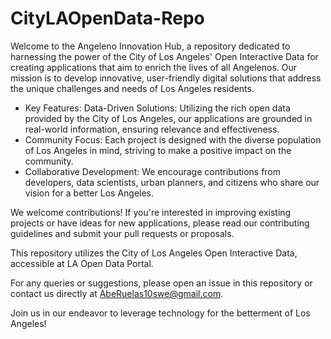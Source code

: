 # CityLAOpenData-Repo
Welcome to the Angeleno Innovation Hub, a repository dedicated to harnessing the power of the City of Los Angeles' Open Interactive Data for creating applications that aim to enrich the lives of all Angelenos. Our mission is to develop innovative, user-friendly digital solutions that address the unique challenges and needs of Los Angeles residents.

* Key Features:
Data-Driven Solutions: Utilizing the rich open data provided by the City of Los Angeles, our applications are grounded in real-world information, ensuring relevance and effectiveness.
* Community Focus: Each project is designed with the diverse population of Los Angeles in mind, striving to make a positive impact on the community.
* Collaborative Development: We encourage contributions from developers, data scientists, urban planners, and citizens who share our vision for a better Los Angeles.

We welcome contributions! If you're interested in improving existing projects or have ideas for new applications, please read our contributing guidelines and submit your pull requests or proposals.

This repository utilizes the City of Los Angeles Open Interactive Data, accessible at LA Open Data Portal.

For any queries or suggestions, please open an issue in this repository or contact us directly at AbeRuelas10swe@gmail.com.

Join us in our endeavor to leverage technology for the betterment of Los Angeles!
